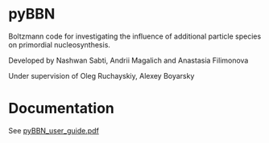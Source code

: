 # pyBBN

Boltzmann code for investigating the influence of additional particle species on primordial nucleosynthesis.

Developed by Nashwan Sabti, Andrii Magalich and Anastasia Filimonova

Under supervision of Oleg Ruchayskiy, Alexey Boyarsky

# Documentation

See [pyBBN_user_guide.pdf](pyBBN_user_guide.pdf)
